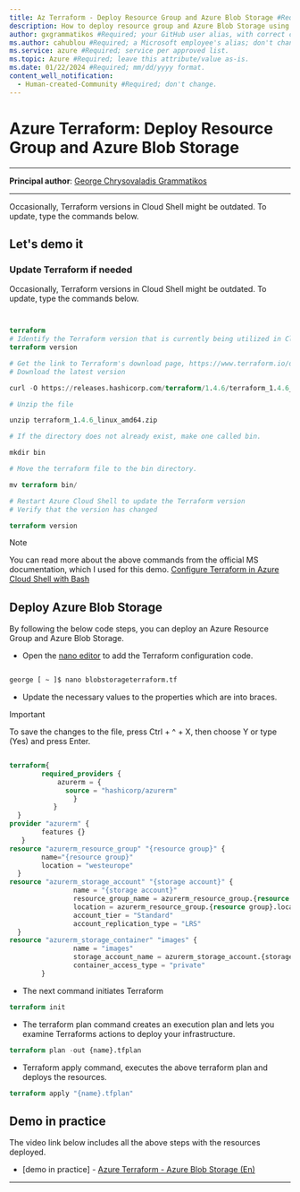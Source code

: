 ```yaml
---
title: Az Terraform - Deploy Resource Group and Azure Blob Storage #Required; page title displayed in search results. Don't enclose in quotation marks. 
description: How to deploy resource group and Azure Blob Storage using Azure Terraform #Required; article description that's displayed in search results. Don't enclose in quotation marks. Do end with a period.
author: gxgrammatikos #Required; your GitHub user alias, with correct capitalization.
ms.author: cahublou #Required; a Microsoft employee's alias; don't change. 
ms.service: azure #Required; service per approved list.
ms.topic: Azure #Required; leave this attribute/value as-is.
ms.date: 01/22/2024 #Required; mm/dd/yyyy format.
content_well_notification: 
  - Human-created-Community #Required; don't change.
---
```


# Azure Terraform: Deploy Resource Group and Azure Blob Storage

---
**Principal author**: [George Chrysovaladis Grammatikos](https://learn.microsoft.com/users/georgechrysovalantisgrammatikos-8518/)

---

Occasionally, Terraform versions in Cloud Shell might be outdated. To update, type the commands below.

## Let's demo it

### Update Terraform if needed

Occasionally, Terraform versions in Cloud Shell might be outdated. To update, type the commands below.

```terraform


terraform
# Identify the Terraform version that is currently being utilized in Cloud Shell.
terraform version

# Get the link to Terraform's download page, https://www.terraform.io/downloads.html
# Download the latest version

curl -O https://releases.hashicorp.com/terraform/1.4.6/terraform_1.4.6_linux_amd64.zip

# Unzip the file

unzip terraform_1.4.6_linux_amd64.zip

# If the directory does not already exist, make one called bin.

mkdir bin

# Move the terraform file to the bin directory.

mv terraform bin/

# Restart Azure Cloud Shell to update the Terraform version
# Verify that the version has changed

terraform version

```

> [!NOTE]
> You can read more about the above commands from the official MS documentation, which I used for this demo. [Configure Terraform in Azure Cloud Shell with Bash](/azure/developer/terraform/get-started-cloud-shell-bash?tabs=bash)

## Deploy Azure Blob Storage

By following the below code steps, you can deploy an Azure Resource Group and Azure Blob Storage.

* Open the [nano editor](https://www.nano-editor.org/docs.php) to add the Terraform configuration code.

```terraform

george [ ~ ]$ nano blobstorageterraform.tf

 ```

* Update the necessary values to the properties which are into braces.

> [!IMPORTANT]
> To save the changes to the file, press Ctrl + ^ + X, then choose Y or type (Yes) and press Enter.

```terraform

terraform{
        required_providers {
            azurerm = {
              source = "hashicorp/azurerm"
                }
           }
  }
provider "azurerm" {
        features {}
   }
resource "azurerm_resource_group" "{resource group}" {
        name="{resource group}"
        location = "westeurope"
  }
resource "azurerm_storage_account" "{storage account}" {
                name = "{storage account}"
                resource_group_name = azurerm_resource_group.{resource group}.name
                location = azurerm_resource_group.{resource group}.location
                account_tier = "Standard"
                account_replication_type = "LRS"
  }
resource "azurerm_storage_container" "images" {
                name = "images"
                storage_account_name = azurerm_storage_account.{storage account}.name
                container_access_type = "private"
        }

```

* The next command initiates Terraform

```terraform
terraform init
```

* The terraform plan command creates an execution plan and lets you examine Terraforms actions to deploy your infrastructure.

```terraform
terraform plan -out {name}.tfplan
```

* Terraform apply command, executes the above terraform plan and deploys the resources.

```terraform
terraform apply "{name}.tfplan"
```

## Demo in practice

The video link below includes all the above steps with the resources deployed.

* [demo in practice] - [Azure Terraform - Azure Blob Storage (En)](https://www.youtube.com/watch?v=bPNRc8uOq6E)

---
